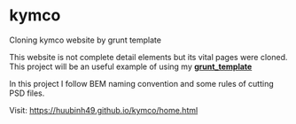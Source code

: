 # kymco
Cloning kymco website by grunt template

This website is not complete detail elements but its vital pages were cloned. This project will be an useful example of using my [**grunt_template**](https://github.com/huubinh49/grunt_project)

In this project I follow BEM naming convention and some rules of cutting PSD files. 

Visit: https://huubinh49.github.io/kymco/home.html
